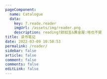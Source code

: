 ```yaml
---
pageComponent:
  name: Catalogue
  data:
    key: 7.reade.reader
    imgUrl: /assets/img/reader.png
    description: reading?颜如玉&黄金屋:啥也不是
title: 读书笔记
date: 2022-03-09 10:50:53
permalink: /reader/
sidebar: false
article: false
comment: false
comments: false
editLink: false
---
```

